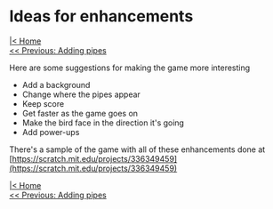 # Ideas for enhancements

[|< Home](../README.md)  
[<< Previous: Adding pipes](./bouncy-bird4.md)  

Here are some suggestions for making the game more interesting

* Add a background
* Change where the pipes appear
* Keep score
* Get faster as the game goes on
* Make the bird face in the direction it's going
* Add power-ups

There's a sample of the game with all of these enhancements done at [https://scratch.mit.edu/projects/336349459](https://scratch.mit.edu/projects/336349459)

[|< Home](../README.md)  
[<< Previous: Adding pipes](./bouncy-bird4.md)  
